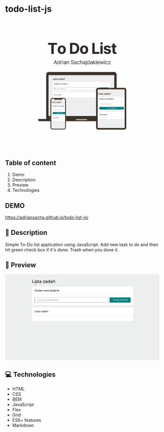 # todo-list-js

![TO-DO List](images/share.png)

## Table of content
1. Demo
1. Description
1. Preview
1. Technologies

## DEMO
https://adriansacha.github.io/todo-list-js/

## 📒 Description
Simple To-Do list application using JavaScript. Add new task to do and then hit green check box if it's done. Trash when you done it.

## 👀 Preview
![TO DO List DEMO](images/toDoList.gif)

## 💻 Technologies
* HTML
* CSS
* BEM
* JavaScript
* Flex
* Grid 
* ES6+ features
* Markdown
